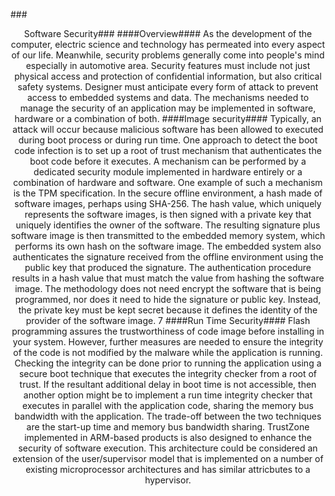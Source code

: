 ###<center>Software Security###
####Overview####
As the development of the computer, electric science and technology has permeated into every aspect of our life. Meanwhile, security problems generally come into people's mind especially in automotive area. Security features must include not just physical access and protection of confidential information, but also critical safety systems. Designer must anticipate every form of attack to prevent access to embedded systems and data. The mechanisms needed to manage the security of an application may be implemented in software, hardware or a combination of both.
####Image security####
Typically, an attack will occur because malicious software has been allowed to executed during boot process or during run time. One approach to detect the boot code infection is to set up a root of trust mechanism that authenticates the boot code before it executes. A mechanism can be performed by a dedicated security module implemented in hardware entirely or a combination of hardware and software. One example of such a mechanism is the TPM specification.
In the secure offline environment, a hash made of software images, perhaps using SHA-256. The hash value, which uniquely represents the software images, is then signed with a private key that uniquely identifies the owner of the software. The resulting signature plus software image is then transmitted to the embedded memory system, which performs its own hash on the software image. The embedded system also authenticates the signature received from the offline environment using the public key that produced the signature. The authentication procedure results in a hash value that must match the value from hashing the software image. The methodology does not need encrypt the software that is being programmed, nor does it need to hide the signature or public key. Instead, the private key must be kept secret because it defines the identity of the provider of the software image. 7
####Run Time Security####
Flash programming assures the trustworthiness of code image before installing in your system. However, further measures are needed to ensure the integrity of the code is not modified by the malware while the application is running. Checking the integrity can be done prior to running the application using a secure boot technique that executes the integrity checker from a root of trust. If the resultant additional delay in boot time is not accessible, then another option might be to implement a run time integrity checker that executes in parallel with the application code, sharing the memory bus bandwidth with the application. The trade-off between the two techniques are the start-up time and memory bus bandwidth sharing.
TrustZone implemented in ARM-based products is also designed to enhance the security of software execution. This architecture could be considered an extension of the user/supervisor model that is implemented on a number of existing microprocessor architectures and has similar attricbutes to a hypervisor.
